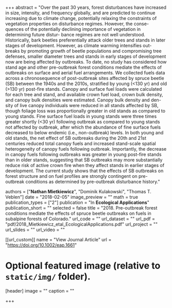 +++
abstract = "Over the past 30 years, forest disturbances have increased in size, intensity, and frequency globally, and are predicted to continue increasing due to climate change, potentially relaxing the constraints of vegetation properties on disturbance regimes. However, the conse- quences of the potentially declining importance of vegetation in determining future distur- bance regimes are not well understood. Historically, bark beetles preferentially attack older trees and stands in later stages of development. However, as climate warming intensifies out- breaks by promoting growth of beetle populations and compromising tree defenses, smaller diameter trees and stands in early stages of development now are being affected by outbreaks. To date, no study has considered how stand age and other pre-outbreak forest conditions mediate the effects of outbreaks on surface and aerial fuel arrangements. We collected fuels data across a chronosequence of post-outbreak sites affected by spruce beetle (SB) between the 1940s and the 2010s, stratified by young (<130 yr) and old (>130 yr) post-fire stands. Canopy and surface fuel loads were calculated for each tree and stand, and available crown fuel load, crown bulk density, and canopy bulk densities were estimated. Canopy bulk density and den- sity of live canopy individuals were reduced in all stands affected by SB, though foliage loss was proportionally greater in old stands as compared to young stands. Fine surface fuel loads in young stands were three times greater shortly (<30 yr) following outbreak as compared to young stands not affected by outbreak, after which the abundance of fine surface fuels decreased to below endemic (i.e., non-outbreak) levels. In both young and old stands, the net effect of SB outbreaks during the 20th and 21st centuries reduced total canopy fuels and increased stand-scale spatial heterogeneity of canopy fuels following outbreak. Importantly, the decrease in canopy fuels following outbreaks was greater in young post-fire stands than in older stands, suggesting that SB outbreaks may more substantially reduce risk of active crown fire when they affect stands in earlier stages of development. The current study shows that the effects of SB outbreaks on forest structure and on fuel profiles are strongly contingent on pre- outbreak conditions as determined by pre-outbreak disturbance history."

authors = ["**Nathan Mietkiewicz**", "Dominik Kulakowski", "Thomas T. Veblen"]
date = "2018-02-05"
image_preview = ""
math = true
publication_types = ["2"]
publication = "In **Ecological Applications**"
publication_short = ""
selected = false
title = "2018. Pre-outbreak forest conditions mediate the effects of spruce beetle outbreaks on fuels in subalpine forests of Colorado."
url_code = ""
url_dataset = ""
url_pdf = "pdf/2018_Mietkiewicz_etal_EcologicalApplications.pdf"
url_project = ""
url_slides = ""
url_video = ""

[[url_custom]]
name = "View Journal Article"
url = "https://doi.org/10.1002/eap.1661"

# Optional featured image (relative to `static/img/` folder).
[header]
image = ""
caption = ""

+++
